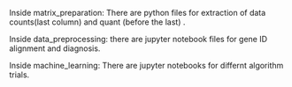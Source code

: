 
Inside matrix_preparation: There are python files for extraction of data counts(last column) and quant (before the last) .

Inside data_preprocessing: there are jupyter notebook files for gene ID alignment and diagnosis.


Inside machine_learning:  There are jupyter notebooks for differnt algorithm trials.

